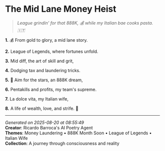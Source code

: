 # The Mid Lane Money Heist

> *League grindin' for that 888K, 💰 while my Italian bae cooks pasta. 🇮🇹*

**1.** 💰 From gold to glory, a mid lane story.


**2.** League of Legends, where fortunes unfold.


**3.** Mid diff, the art of skill and grit,


**4.** Dodging tax and laundering tricks.


**5.** 🎯 Aim for the stars, an 888K dream,


**6.** Pentakills and profits, my team's supreme.


**7.** La dolce vita, my Italian wife,


**8.** A life of wealth, love, and strife. 💝



---

*Generated on 2025-08-20 at 08:55:49*  
**Creator**: Ricardo Barroca's AI Poetry Agent  
**Themes**: Money Laundering • 888K Month Soon • League of Legends • Italian Wife  
**Collection**: A journey through consciousness and reality